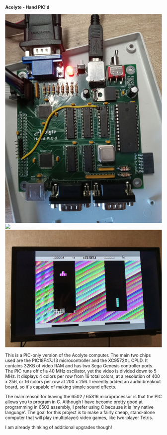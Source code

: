 <b>Acolyte - Hand PIC'd</b>

<img src="BoardPicture.jpg">

<img src="DisplayPicture.jpg">

<img src="DisplayPicture2.jpg">

This is a PIC-only version of the Acolyte computer.  The main two chips used are the PIC18F47J13 microcontroller and the XC9572XL CPLD.  It contains 32KB of video RAM and has two Sega Genesis controller ports.  The PIC runs off of a 40 MHz oscillator, yet the video is divided down to 5 MHz.  It displays 4 colors per row from 16 total colors, at a resolution of 400 x 256, or 16 colors per row at 200 x 256.  I recently added an audio breakout board, so it's capable of making simple sound effects.

The main reason for leaving the 6502 / 65816 microprocessor is that the PIC allows you to program in C.  Although I have become pretty good at programming in 6502 assembly, I prefer using C because it is 'my native language'.  The goal for this project is to make a fairly cheap, stand-alone computer that will play (multiplayer) video games, like two-player Tetris.  

I am already thinking of additional upgrades though!
